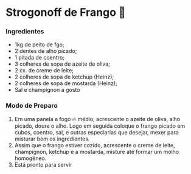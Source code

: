 # Strogonoff de Frango :chicken:

### Ingredientes

* 1kg de peito de fgo;
* 2 dentes de alho picado;
* 1 pitada de coentro;
* 3 colheres de sopa de azeite de oliva;
* 2 cx. de creme de leite;
* 2 colheres de sopa de ketchup (Heinz);
* 2 colheres de sopa de mostarda (Heinz);
* Sal e champignon a gosto

### Modo de Preparo

1. Em uma panela a fogo 🔥 médio, acrescente o azeite de oliva, alho picado, doure o alho. Logo em seguida coloque o frango picado em cubos, coentro, sal, e outras especiarias que desejar, mexer para misturar bem os ingredientes.
2. Assim que o frango estiver cozido, acrescente o creme de leite, champignon, ketchup e a mostarda, misture até formar um molho homogêneo.
3. Está pronto para servir






